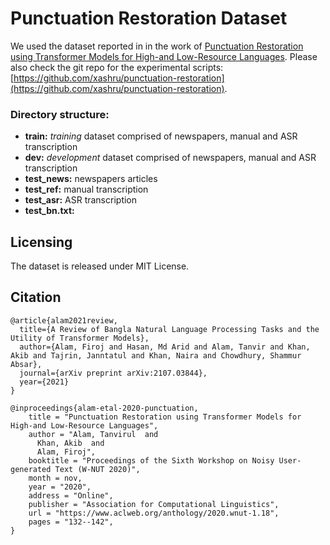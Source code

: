 # Punctuation Restoration Dataset

We used the dataset reported in in the work of [Punctuation Restoration using Transformer Models for High-and Low-Resource Languages](http://noisy-text.github.io/2020/pdf/2020.d200-1.18.pdf). Please also check the git repo for the experimental scripts: [https://github.com/xashru/punctuation-restoration](https://github.com/xashru/punctuation-restoration).

### Directory structure:

* **train:** *training* dataset comprised of newspapers, manual and ASR transcription
* **dev:** *development* dataset comprised of newspapers, manual and ASR transcription
* **test_news:** newspapers articles
* **test_ref:** manual transcription
* **test_asr:** ASR transcription
* **test_bn.txt:**



## Licensing

The dataset is released under MIT License.


## Citation

```
@article{alam2021review,
  title={A Review of Bangla Natural Language Processing Tasks and the Utility of Transformer Models},
  author={Alam, Firoj and Hasan, Md Arid and Alam, Tanvir and Khan, Akib and Tajrin, Janntatul and Khan, Naira and Chowdhury, Shammur Absar},
  journal={arXiv preprint arXiv:2107.03844},
  year={2021}
}

@inproceedings{alam-etal-2020-punctuation,
    title = "Punctuation Restoration using Transformer Models for High-and Low-Resource Languages",
    author = "Alam, Tanvirul  and
      Khan, Akib  and
      Alam, Firoj",
    booktitle = "Proceedings of the Sixth Workshop on Noisy User-generated Text (W-NUT 2020)",
    month = nov,
    year = "2020",
    address = "Online",
    publisher = "Association for Computational Linguistics",
    url = "https://www.aclweb.org/anthology/2020.wnut-1.18",
    pages = "132--142",
}
```
